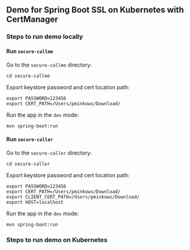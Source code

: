 ## Demo for Spring Boot SSL on Kubernetes with CertManager

### Steps to run demo locally

#### Run `secure-callme`

Go to the `secure-callme` directory:

```shell
cd secure-callme
```

Export keystore password and cert location path:

```shell
export PASSWORD=123456
export CERT_PATH=/Users/pminkows/Download/
```

Run the app in the `dev` mode:

```shell
mvn spring-boot:run
```

#### Run `secure-caller`

Go to the `secure-caller` directory:

```shell
cd secure-caller
```

Export keystore password and cert location path:

```shell
export PASSWORD=123456
export CERT_PATH=/Users/pminkows/Download/
export CLIENT_CERT_PATH=/Users/pminkows/Download/
export HOST=localhost
```

Run the app in the `dev` mode:

```shell
mvn spring-boot:run
```

### Steps to run demo on Kubernetes